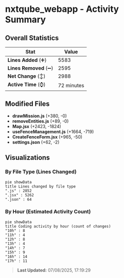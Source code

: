 # nxtqube_webapp - Activity Summary 

## Overall Statistics

| Stat                   | Value                                                             |
| ---------------------- | ----------------------------------------------------------------- |
| **Lines Added** (➕)   | 5583                                          |
| **Lines Removed** (➖) | 2595                                        |
| **Net Change** (↕)    | 2988                |
| **Active Time** (⌚)   | 72 minutes |


## Modified Files
- **drawMission.js** (+380, -0)
- **removeEntities.js** (+89, -0)
- **Map.jsx** (+2423, -1824)
- **useFenceManagement.js** (+1664, -719)
- **CreateFenceForm.jsx** (+965, -50)
- **settings.json** (+62, -2)

## Visualizations

### By File Type (Lines Changed)

```mermaid
pie showData
title Lines changed by file type
".js" : 2852
".jsx" : 5262
".json" : 64
```

### By Hour (Estimated Activity Count)

```mermaid
pie showData
title Coding activity by hour (count of changes)
"10h" : 8
"11h" : 4
"12h" : 8
"13h" : 4
"14h" : 7
"15h" : 9
"16h" : 14
"17h" : 11
```


> **Last Updated:** 07/08/2025, 17:19:29